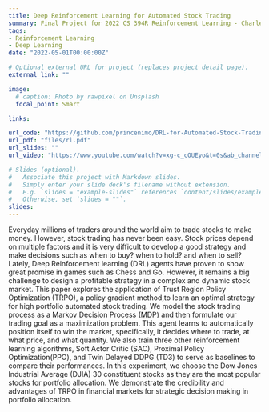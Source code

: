 ```yaml
---
title: Deep Reinforcement Learning for Automated Stock Trading
summary: Final Project for 2022 CS 394R Reinforcement Learning - Charles Nimo & Chima Ezeilo
tags:
- Reinforcement Learning
- Deep Learning
date: "2022-05-01T00:00:00Z"

# Optional external URL for project (replaces project detail page).
external_link: ""

image:
  # caption: Photo by rawpixel on Unsplash
  focal_point: Smart

links:

url_code: "https://github.com/princenimo/DRL-for-Automated-Stock-Trading-"
url_pdf: "files/rl.pdf"
url_slides: ""
url_video: "https://www.youtube.com/watch?v=xg-c_cOUEyo&t=0s&ab_channel=Rinato"

# Slides (optional).
#   Associate this project with Markdown slides.
#   Simply enter your slide deck's filename without extension.
#   E.g. `slides = "example-slides"` references `content/slides/example-slides.md`.
#   Otherwise, set `slides = ""`.
slides:
---
```


Everyday millions of traders around the world aim to trade stocks to make money. However, stock trading has never been easy. Stock prices depend on multiple factors and it is very difficult to develop a good strategy and make decisions such as when to buy? when to hold? and when to sell?  Lately, Deep Reinforcement learning (DRL) agents have proven to show great promise in games such as Chess and Go. However, it remains a big challenge to design a profitable strategy in a complex and dynamic stock market. This paper explores the application of Trust Region Policy Optimization (TRPO), a policy gradient method,to learn an optimal strategy for high portfolio automated stock trading. We model the stock trading process as a Markov Decision Process (MDP) and then formulate our trading goal as a maximization problem. This agent learns to automatically position itself to win the market, specifically, it decides where to trade, at what price, and what quantity. We also train three other reinforcement learning algorithms, Soft Actor Critic (SAC), Proximal Policy Optimization(PPO), and Twin Delayed DDPG (TD3) to serve as baselines to compare their performances. In this experiment, we choose the Dow Jones Industrial Average (DJIA) 30 constituent stocks as they are the most popular stocks for portfolio allocation. We demonstrate the credibility and advantages of TRPO in financial markets for strategic decision making in portfolio allocation.
